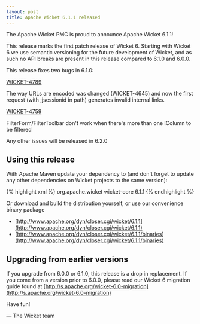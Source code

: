 ```yaml
---
layout: post
title: Apache Wicket 6.1.1 released
---
```


The Apache Wicket PMC is proud to announce Apache Wicket 6.1.1!

This release marks the first patch release of Wicket 6. Starting with Wicket 
6 we use semantic versioning for the future development of Wicket, and as
such no API breaks are present in this release compared to 6.1.0 and 6.0.0.

This release fixes two bugs in 6.1.0:

[WICKET-4789](https://issues.apache.org/jira/browse/WICKET-4789)

The way URLs are encoded was changed (WICKET-4645) and now the first
request (with ;jsessionid in path) generates invalid internal links.

[WICKET-4759](https://issues.apache.org/jira/browse/WICKET-4759)

FilterForm/FilterToolbar don't work when there's more than one IColumn
to be filtered

Any other issues will be released in 6.2.0

Using this release
------------------

With Apache Maven update your dependency to (and don't forget to
update any other dependencies on Wicket projects to the same version):

{% highlight xml %}
<dependency>
    <groupId>org.apache.wicket</groupId>
    <artifactId>wicket-core</artifactId>
    <version>6.1.1</version>
</dependency>
{% endhighlight %}

Or download and build the distribution yourself, or use our
convenience binary package

 * [http://www.apache.org/dyn/closer.cgi/wicket/6.1.1](http://www.apache.org/dyn/closer.cgi/wicket/6.1.1)
 * [http://www.apache.org/dyn/closer.cgi/wicket/6.1.1/binaries](http://www.apache.org/dyn/closer.cgi/wicket/6.1.1/binaries)

Upgrading from earlier versions
-------------------------------

If you upgrade from 6.0.0 or 6.1.0, this release is a drop in 
replacement. If you come from a version prior to 6.0.0, please 
read our Wicket 6 migration guide found at [http://s.apache.org/wicket-6.0-migration](http://s.apache.org/wicket-6.0-migration)

Have fun!

— The Wicket team
